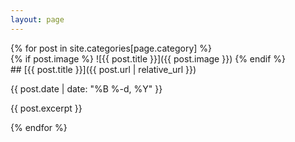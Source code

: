 ```yaml
---
layout: page
---
```


<div class="paired boxes">
{% for post in site.categories[page.category] %}
<div class="sbox">
{% if post.image %}
![{{ post.title }}]({{ post.image }})
{% endif %}
</div>
<div class="box">
## [{{ post.title }}]({{ post.url | relative_url }})

<time datetime="{{ post.date | date_to_xmlschema }}">{{ post.date | date: "%B %-d, %Y" }}</time>

{{ post.excerpt }}
</div>
{% endfor %}
</div> 